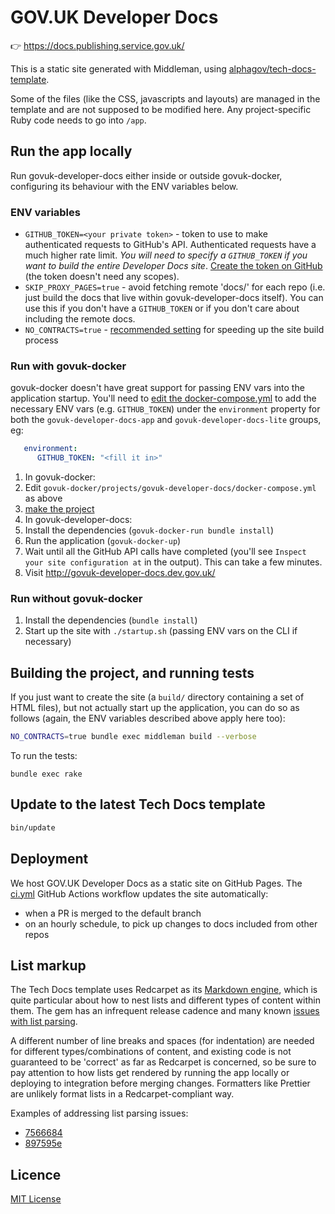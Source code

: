 # GOV.UK Developer Docs

👉 https://docs.publishing.service.gov.uk/

This is a static site generated with Middleman, using [alphagov/tech-docs-template](https://github.com/alphagov/tech-docs-template).

Some of the files (like the CSS, javascripts and layouts) are managed in the template and are not supposed to be modified here. Any project-specific Ruby code needs to go into `/app`.

## Run the app locally

Run govuk-developer-docs either inside or outside govuk-docker, configuring its behaviour with the ENV variables below.

### ENV variables

- `GITHUB_TOKEN=<your private token>` - token to use to make authenticated requests to GitHub's API. Authenticated requests have a much higher rate limit. *You _will_ need to specify a `GITHUB_TOKEN` if you want to build the entire Developer Docs site*. [Create the token on GitHub](https://github.com/settings/tokens/new) (the token doesn't need any scopes).
- `SKIP_PROXY_PAGES=true` - avoid fetching remote 'docs/' for each repo (i.e. just build the docs that live within govuk-developer-docs itself). You can use this if you don't have a `GITHUB_TOKEN` or if you don't care about including the remote docs.
- `NO_CONTRACTS=true` - [recommended setting](https://github.com/alphagov/govuk-developer-docs/commit/4b624a72761490c8e9b99a1aa7a10371415381e6) for speeding up the site build process

### Run with govuk-docker

govuk-docker doesn't have great support for passing ENV vars into the application startup. You'll need to [edit the docker-compose.yml](https://github.com/alphagov/govuk-docker/blob/ed98d3547708286f534598c78fb5c57ee3c8d112/projects/govuk-developer-docs/docker-compose.yml#L12-L17) to add the necessary ENV vars (e.g. `GITHUB_TOKEN`) under the `environment` property for both the `govuk-developer-docs-app` and `govuk-developer-docs-lite` groups, eg:

```yml
   environment:
      GITHUB_TOKEN: "<fill it in>"
```

1. In govuk-docker:
  1. Edit `govuk-docker/projects/govuk-developer-docs/docker-compose.yml` as above
  1. [make the project](https://docs.publishing.service.gov.uk/repos/govuk-docker.html#usage)
1. In govuk-developer-docs:
  1. Install the dependencies (`govuk-docker-run bundle install`)
  1. Run the application (`govuk-docker-up`)
  1. Wait until all the GitHub API calls have completed (you'll see `Inspect your site configuration at` in the output). This can take a few minutes.
1. Visit <http://govuk-developer-docs.dev.gov.uk/>

### Run without govuk-docker

1. Install the dependencies (`bundle install`)
1. Start up the site with `./startup.sh` (passing ENV vars on the CLI if necessary)

## Building the project, and running tests

If you just want to create the site (a `build/` directory containing a set of HTML files), but not actually start up the application, you can do so as follows (again, the ENV variables described above apply here too):

```sh
NO_CONTRACTS=true bundle exec middleman build --verbose
```

To run the tests:

```
bundle exec rake
```

## Update to the latest Tech Docs template

```sh
bin/update
```

## Deployment

We host GOV.UK Developer Docs as a static site on GitHub Pages. The [ci.yml] GitHub Actions workflow updates the site automatically:

- when a PR is merged to the default branch
- on an hourly schedule, to pick up changes to docs included from other repos

## List markup

The Tech Docs template uses Redcarpet as its [Markdown engine][], which is quite
particular about how to nest lists and different types of content within them.
The gem has an infrequent release cadence and many known [issues with list
parsing][].

A different number of line breaks and spaces (for indentation) are needed for
different types/combinations of content, and existing code is not guaranteed to
be 'correct' as far as Redcarpet is concerned, so be sure to pay attention to
how lists get rendered by running the app locally or deploying to integration
before merging changes. Formatters like Prettier are unlikely format lists in a
Redcarpet-compliant way.

Examples of addressing list parsing issues:

- [7566684][]
- [897595e][]

[7566684]: https://github.com/alphagov/govuk-developer-docs/commit/75666849c773549572decedf883cea1e8f1743ee
[897595e]: https://github.com/alphagov/govuk-developer-docs/commit/897595e7704e96fc302a58b913e7b3f5a0594953
[issues with list parsing]:
  https://github.com/vmg/redcarpet/issues?q=is%3Aissue%20state%3Aopen%20list
[Markdown engine]:
  https://github.com/alphagov/tech-docs-gem/blob/3720daadaf3f8e4693fe74c1c591493fe567b7fc/lib/govuk_tech_docs.rb#L56

## Licence

[MIT License](LICENCE)

[ci.yml]: /.github/workflows/ci.yml
